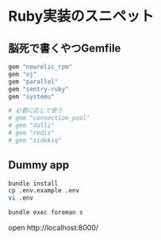 # Ruby実装のスニペット
## 脳死で書くやつGemfile
```ruby
gem "newrelic_rpm"
gem "oj"
gem "parallel"
gem "sentry-ruby"
gem "systemu"

# 必要に応じて使う
# gem "connection_pool"
# gem "dalli"
# gem "redis"
# gem "sidekiq"
```

## Dummy app
```bash
bundle install
cp .env.example .env
vi .env

bundle exec foreman s
```

open http://localhost:8000/
